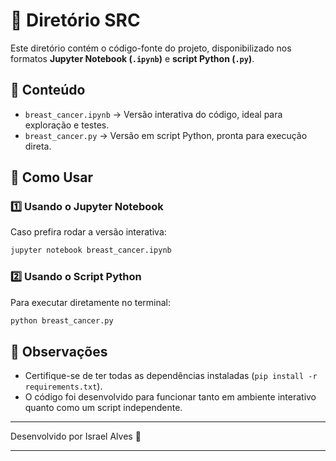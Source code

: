 # 📂 Diretório SRC

Este diretório contém o código-fonte do projeto, disponibilizado nos formatos **Jupyter Notebook (`.ipynb`)** e **script Python (`.py`)**.

## 📌 Conteúdo
- `breast_cancer.ipynb` → Versão interativa do código, ideal para exploração e testes.
- `breast_cancer.py` → Versão em script Python, pronta para execução direta.

## 🚀 Como Usar
### 1️⃣ Usando o Jupyter Notebook
Caso prefira rodar a versão interativa:
```bash
jupyter notebook breast_cancer.ipynb
```

### 2️⃣ Usando o Script Python
Para executar diretamente no terminal:
```bash
python breast_cancer.py
```

## 📝 Observações
- Certifique-se de ter todas as dependências instaladas (`pip install -r requirements.txt`).
- O código foi desenvolvido para funcionar tanto em ambiente interativo quanto como um script independente.

---
Desenvolvido por Israel Alves 🚀

---



